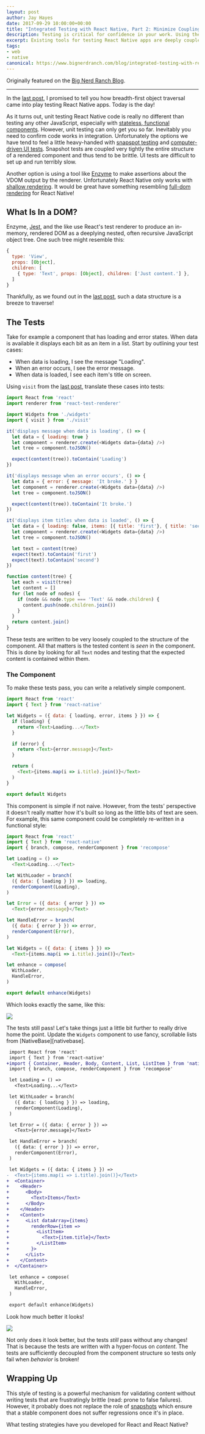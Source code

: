 ```yaml
---
layout: post
author: Jay Hayes
date: 2017-09-29 10:00:00+00:00
title: "Integrated Testing with React Native, Part 2: Minimize Coupling"
description: Testing is critical for confidence in your work. Using the generator function from the last post, build a testing strategy that is focused on content.
excerpt: Existing tools for testing React Native apps are deeply coupled to a component's rendered structure. By using the object traversal generator function from the last post, you can write tests that focus on content and stand up to changes that don't affect behavior.
tags:
- web
- native
canonical: https://www.bignerdranch.com/blog/integrated-testing-with-react-native-part-2-minimize-coupling/
---
```


Originally featured on the [Big Nerd Ranch Blog](https://www.bignerdranch.com/blog/integrated-testing-with-react-native-part-2-minimize-coupling/).

---

In the [last post][last-post], I promised to tell you how breadth-first object traversal came into play testing React Native apps. Today is the day!

As it turns out, unit testing React Native code is really no different than testing any other JavaScript, especially with [stateless, functional components][bnr-fp-components]. However, unit testing can only get you so far. Inevitably you need to confirm code works in integration. Unfortunately the options we have tend to feel a little heavy-handed with [snapspot testing][snapshot-testing] and [computer-driven UI tests][detox]. Snapshot tests are coupled very tightly the entire structure of a rendered component and thus tend to be brittle. UI tests are difficult to set up and run terribly slow.

Another option is using a tool like [Enzyme][enzyme] to make assertions about the VDOM output by the renderer. Unfortunately React Native only works with [shallow rendering][shallow-rendering]. It would be great have something resembling [full-dom rendering][full-dom] for React Native!

## What Is In a DOM?

Enzyme, [Jest][jest], and the like use React's test renderer to produce an in-memory, rendered DOM as a deeplying nested, often recursive JavaScript object tree. One such tree might resemble this:

```javascript
{
  type: 'View',
  props: [Object],
  children: [
    { type: 'Text', props: [Object], children: ['Just content.'] },
  ]
}
```

Thankfully, as we found out in the [last post][last-post], such a data structure is a breeze to traverse!

## The Tests

Take for example a component that has loading and error states. When data is available it displays each bit as an item in a list. Start by outlining your test cases:

- When data is loading, I see the message "Loading".
- When an error occurs, I see the error message.
- When data is loaded, I see each item's title on screen.

Using `visit` from the [last post][last-post], translate these cases into tests:

```javascript
import React from 'react'
import renderer from 'react-test-renderer'

import Widgets from './widgets'
import { visit } from './visit'

it('displays message when data is loading', () => {
  let data = { loading: true }
  let component = renderer.create(<Widgets data={data} />)
  let tree = component.toJSON()

  expect(content(tree)).toContain('Loading')
})

it('displays message when an error occurs', () => {
  let data = { error: { message: 'It broke.' } }
  let component = renderer.create(<Widgets data={data} />)
  let tree = component.toJSON()

  expect(content(tree)).toContain('It broke.')
})

it('displays item titles when data is loaded', () => {
  let data = { loading: false, items: [{ title: 'first'}, { title: 'second' }] }
  let component = renderer.create(<Widgets data={data} />)
  let tree = component.toJSON()

  let text = content(tree)
  expect(text).toContain('first')
  expect(text).toContain('second')
})

function content(tree) {
  let each = visit(tree)
  let content = []
  for (let node of nodes) {
    if (node && node.type === 'Text' && node.children) {
      content.push(node.children.join())
    }
  }
  return content.join()
}
```

These tests are written to be very loosely coupled to the structure of the component. All that matters is the tested content is _seen_ in the component. This is done by looking for all `Text` nodes and testing that the expected content is contained within them.

### The Component

To make these tests pass, you can write a relatively simple component.

```javascript
import React from 'react'
import { Text } from 'react-native'

let Widgets = ({ data: { loading, error, items } }) => {
  if (loading) {
    return <Text>Loading...</Text>
  }

  if (error) {
    return <Text>{error.message}</Text>
  }

  return (
    <Text>{items.map(i => i.title).join()}</Text>
  )
}

export default Widgets
```

This component is simple if not naive. However, from the tests' perspective it doesn't really matter how it's built so long as the little bits of text are seen. For example, this same component could be completely re-written in a functional style:

```javascript
import React from 'react'
import { Text } from 'react-native'
import { branch, compose, renderComponent } from 'recompose'

let Loading = () =>
  <Text>Loading...</Text>

let WithLoader = branch(
  ({ data: { loading } }) => loading,
  renderComponent(Loading),
)

let Error = ({ data: { error } }) =>
  <Text>{error.message}</Text>

let HandleError = branch(
  ({ data: { error } }) => error,
  renderComponent(Error),
)

let Widgets = ({ data: { items } }) =>
  <Text>{items.map(i => i.title).join()}</Text>

let enhance = compose(
  WithLoader,
  HandleError,
)

export default enhance(Widgets)
```

Which looks exactly the same, like this:

![](/assets/img/blog/2017/09/naive.jpg)

The tests still pass! Let's take things just a little bit further to really drive home the point. Update the `Widgets` component to use fancy, scrollable lists from [NativeBase][nativebase].

```diff
 import React from 'react'
 import { Text } from 'react-native'
+import { Container, Header, Body, Content, List, ListItem } from 'native-base'
 import { branch, compose, renderComponent } from 'recompose'

 let Loading = () =>
   <Text>Loading...</Text>

 let WithLoader = branch(
   ({ data: { loading } }) => loading,
   renderComponent(Loading),
 )

 let Error = ({ data: { error } }) =>
   <Text>{error.message}</Text>

 let HandleError = branch(
   ({ data: { error } }) => error,
   renderComponent(Error),
 )

 let Widgets = ({ data: { items } }) =>
-  <Text>{items.map(i => i.title).join()}</Text>
+  <Container>
+    <Header>
+      <Body>
+        <Text>Items</Text>
+      </Body>
+    </Header>
+    <Content>
+      <List dataArray={items}
+        renderRow={item =>
+          <ListItem>
+            <Text>{item.title}</Text>
+          </ListItem>
+        }>
+      </List>
+    </Content>
+  </Container>

 let enhance = compose(
   WithLoader,
   HandleError,
 )

 export default enhance(Widgets)
```

Look how much better it looks!

![](/assets/img/blog/2017/09/as-list.jpg)

Not only does it look better, but the tests _still_ pass without any changes! That is because the tests are written with a hyper-focus on _content_. The tests are sufficiently decoupled from the component structure so tests only fail when _behavior_ is broken!

## Wrapping Up

This style of testing is a powerful mechanism for validating content without writing tests that are frustratingly brittle (read: prone to false failures). However, it probably does not replace the role of [snapshots][snapshot-testing] which ensure that a stable component does not suffer regressions once it's in place.

What testing strategies have you developed for React and React Native?

[bnr-fp-components]: https://www.bignerdranch.com/blog/destroy-all-classes-turn-react-components-inside-out-with-functional-programming/
[snapshot-testing]: https://facebook.github.io/jest/docs/en/snapshot-testing.html
[detox]: https://github.com/wix/detox
[enzyme]: http://airbnb.io/enzyme/docs/
[shallow-rendering]: http://airbnb.io/enzyme/docs/api/shallow.html
[full-dom]: http://airbnb.io/enzyme/docs/api/mount.html
[jest]: https://facebook.github.io/jest/docs/en/tutorial-react-native.html
[native-base]: https://nativebase.io/
[last-post]: /2017/09/06/integrated-testing-with-react-native-part-1-generator-functions.html
